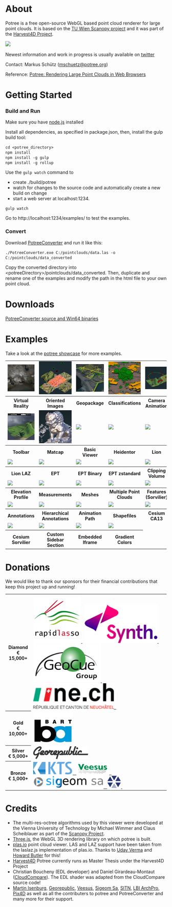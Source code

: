 
# About

Potree is a free open-source WebGL based point cloud renderer for large point clouds.
It is based on the [TU Wien Scanopy project](https://www.cg.tuwien.ac.at/research/projects/Scanopy/)
and it was part of the [Harvest4D Project](https://harvest4d.org/).


<a href="http://potree.org/wp/demo/" target="_blank"> ![](./docs/images/potree_screens.png) </a>

Newest information and work in progress is usually available on [twitter](https://twitter.com/m_schuetz)

Contact: Markus Schütz (mschuetz@potree.org)

Reference: [Potree: Rendering Large Point Clouds in Web Browsers](https://www.cg.tuwien.ac.at/research/publications/2016/SCHUETZ-2016-POT/SCHUETZ-2016-POT-thesis.pdf)

# Getting Started

### Build and Run

Make sure you have [node.js](http://nodejs.org/) installed

Install all dependencies, as specified in package.json, 
then, install the gulp build tool:

    cd <potree_directory>
    npm install
    npm install -g gulp
    npm install -g rollup

Use the ```gulp watch``` command to 

* create ./build/potree 
* watch for changes to the source code and automatically create a new build on change
* start a web server at localhost:1234. 

```
gulp watch
```

Go to http://localhost:1234/examples/ to test the examples.

### Convert

Download [PotreeConverter](https://github.com/potree/PotreeConverter) and run it like this:

    ./PotreeConverter.exe C:/pointclouds/data.las -o C:/pointclouds/data_converted

Copy the converted directory into &lt;potreeDirectory&gt;/pointclouds/data_converted. Then, duplicate and rename one of the examples and modify the path in the html file to your own point cloud.

# Downloads

[PotreeConverter source and Win64 binaries](https://github.com/potree/PotreeConverter/releases)

# Examples

Take a look at the [potree showcase](http://potree.org/wp/demo/) for more examples.



<table>
	<tr>
		<td>
			<a href="http://potree.org/potree/examples/vr.html" target="_blank">
				<img src="examples/thumbnails/vr.jpg" width="100%" />
			</a>
		</td><td>
			<a href="http://potree.org/potree/examples/oriented_images.html" target="_blank">
				<img src="examples/thumbnails/oriented_images.jpg" width="100%" />
			</a>
		</td><td>
			<a href="http://potree.org/potree/examples/geopackage.html" target="_blank">
				<img src="examples/thumbnails/geopackage.jpg" width="100%" />
			</a>
		</td><td>
			<a href="http://potree.org/potree/examples/classifications.html" target="_blank">
				<img src="examples/thumbnails/classifications.jpg" width="100%" />
			</a>
		</td><td>
			<a href="http://potree.org/potree/examples/camera_animation.html" target="_blank">
				<img src="examples/thumbnails/camera_animation.jpg" width="100%" />
			</a>
		</td><td>
			<a href="http://potree.org/potree/examples/load_project.html" target="_blank">
				<img src="examples/thumbnails/load_project.jpg" width="100%" />
			</a>
		</td>
	</tr>
	<tr>
		<th>Virtual Reality</th><th>Oriented Images</th><th>Geopackage</th><th>Classifications</th><th>Camera Animation</th><th>Load Project</th>
	</tr><tr>
		<td>
			<a href="http://potree.org/potree/examples/toolbar.html" target="_blank">
				<img src="examples/thumbnails/toolbar.jpg" width="100%" />
			</a>
		</td><td>
			<a href="http://potree.org/potree/examples/matcap.html" target="_blank">
				<img src="examples/thumbnails/matcap.jpg" width="100%" />
			</a>
		</td><td>
			<a href="http://potree.org/potree/examples/viewer.html" target="_blank">
				<img src="examples/thumbnails/viewer.png" width="100%" />
			</a>
		</td><td>
			<a href="http://potree.org/potree/examples/heidentor.html" target="_blank">
				<img src="examples/thumbnails/heidentor.png" width="100%" />
			</a>
		</td><td>
			<a href="http://potree.org/potree/examples/lion.html" target="_blank">
				<img src="examples/thumbnails/lion.png" width="100%" />
			</a>
		</td><td>
			<a href="http://potree.org/potree/examples/lion_las.html" target="_blank">
				<img src="examples/thumbnails/lion_las.png" width="100%" />
			</a>
		</td>
	</tr>
	<tr>
		<th>Toolbar</th><th>Matcap</th><th>Basic Viewer</th><th>Heidentor</th><th>Lion</th><th>Lion LAS</th>
	</tr><tr>
		<td>
			<a href="http://potree.org/potree/examples/lion_laz.html" target="_blank">
				<img src="examples/thumbnails/lion_las.png" width="100%" />
			</a>
		</td><td>
			<a href="http://potree.org/potree/examples/ept.html" target="_blank">
				<img src="examples/thumbnails/lion.png" width="100%" />
			</a>
		</td><td>
			<a href="http://potree.org/potree/examples/ept_binary.html" target="_blank">
				<img src="examples/thumbnails/lion_las.png" width="100%" />
			</a>
		</td><td>
			<a href="http://potree.org/potree/examples/ept_zstandard.html" target="_blank">
				<img src="examples/thumbnails/lion_las.png" width="100%" />
			</a>
		</td><td>
			<a href="http://potree.org/potree/examples/clipping_volume.html" target="_blank">
				<img src="examples/thumbnails/clipping_volume.png" width="100%" />
			</a>
		</td><td>
			<a href="http://potree.org/potree/examples/ca13.html" target="_blank">
				<img src="examples/thumbnails/ca13.png" width="100%" />
			</a>
		</td>
	</tr>
	<tr>
		<th>Lion LAZ</th><th>EPT</th><th>EPT Binary</th><th>EPT zstandard</th><th>Clipping Volume</th><th>CA13</th>
	</tr><tr>
		<td>
			<a href="http://potree.org/potree/examples/elevation_profile.html" target="_blank">
				<img src="examples/thumbnails/elevation_profile.png" width="100%" />
			</a>
		</td><td>
			<a href="http://potree.org/potree/examples/measurements.html" target="_blank">
				<img src="examples/thumbnails/measurements.png" width="100%" />
			</a>
		</td><td>
			<a href="http://potree.org/potree/examples/meshes.html" target="_blank">
				<img src="examples/thumbnails/meshes.png" width="100%" />
			</a>
		</td><td>
			<a href="http://potree.org/potree/examples/multiple_pointclouds.html" target="_blank">
				<img src="examples/thumbnails/multiple_point_clouds.png" width="100%" />
			</a>
		</td><td>
			<a href="http://potree.org/potree/examples/features_sorvilier.html" target="_blank">
				<img src="examples/thumbnails/features_sorvilier.png" width="100%" />
			</a>
		</td><td>
			<a href="http://potree.org/potree/examples/features_ca13.html" target="_blank">
				<img src="examples/thumbnails/features_ca13.png" width="100%" />
			</a>
		</td>
	</tr>
	<tr>
		<th>Elevation Profile</th><th>Measurements</th><th>Meshes</th><th>Multiple Point Clouds</th><th>Features (Sorvilier)</th><th>Features (CA13)</th>
	</tr><tr>
		<td>
			<a href="http://potree.org/potree/examples/annotations.html" target="_blank">
				<img src="examples/thumbnails/annotations.png" width="100%" />
			</a>
		</td><td>
			<a href="http://potree.org/potree/examples/annotation_hierarchy.html" target="_blank">
				<img src="examples/thumbnails/annotation_hierarchy.png" width="100%" />
			</a>
		</td><td>
			<a href="http://potree.org/potree/examples/animation_paths.html" target="_blank">
				<img src="examples/thumbnails/animation_paths.png" width="100%" />
			</a>
		</td><td>
			<a href="http://potree.org/potree/examples/shapefiles.html" target="_blank">
				<img src="examples/thumbnails/shapefiles.png" width="100%" />
			</a>
		</td><td>
			<a href="http://potree.org/potree/examples/cesium_ca13.html" target="_blank">
				<img src="examples/thumbnails/cesium_ca13.png" width="100%" />
			</a>
		</td><td>
			<a href="http://potree.org/potree/examples/cesium_retz.html" target="_blank">
				<img src="examples/thumbnails/cesium_retz.png" width="100%" />
			</a>
		</td>
	</tr>
	<tr>
		<th>Annotations</th><th>Hierarchical Annotations</th><th>Animation Path</th><th>Shapefiles</th><th>Cesium CA13</th><th>Cesium Retz</th>
	</tr><tr>
		<td>
			<a href="http://potree.org/potree/examples/cesium_sorvilier.html" target="_blank">
				<img src="examples/thumbnails/cesium_sorvilier.png" width="100%" />
			</a>
		</td><td>
			<a href="http://potree.org/potree/examples/custom_sidebar_section.html" target="_blank">
				<img src="examples/thumbnails/custom_sidebar_section.png" width="100%" />
			</a>
		</td><td>
			<a href="http://potree.org/potree/examples/embedded_iframe.html" target="_blank">
				<img src="examples/thumbnails/embedded_iframe.png" width="100%" />
			</a>
		</td><td>
			<a href="http://potree.org/potree/examples/gradient_colors.html" target="_blank">
				<img src="examples/thumbnails/gradient_colors.png" width="100%" />
			</a>
		</td>
	</tr>
	<tr>
		<th>Cesium Sorvilier</th><th>Custom Sidebar Section</th><th>Embedded Iframe</th><th>Gradient Colors</th>
	</tr>
</table>

# Donations

We would like to thank our sponsors for their financial contributions that keep this project up and running!

<table>
	<tr>
		<th>
			Diamond<br>
			€ 15,000+
		</th>
		<td>
			<a href="http://rapidlasso.com">
				<img src="./docs/sponsors/rapidlasso_square_256x2561.png" width="150" height="150"/>
			</a> &nbsp;
			<a href="http://www.synth3d.co">
				<img src="docs/sponsors/synth.png" height="120"/>
			</a> &nbsp;
			<a href="http://www.geocue.com">
				<img src="docs/sponsors/geocue.png" height="120px"/>
			</a> &nbsp;
			<a href="http://www.ne.ch/autorites/DDTE/SGRF/SITN/Pages/accueil.aspx">
				<img src="docs/sponsors/sitn_logo.png" height="80px"/> &nbsp;
			</a>
		</td>
	</tr>
	<tr>
		<th>
			Gold<br>
			€ 10,000+
		</th>
		<td>
			<a href="https://www.bart.gov">
				<img src="docs/sponsors/bart.png" height="100"/>
			</a>
		</td>
	</tr>
	<tr>
		<th>
			Silver<br>
			€ 5,000+
		</th>
		<td>
			<a href="http://georepublic.info">
				<img src="docs/sponsors/georepublic.png" height="40"/>
			</a>
		</td>
	</tr>
	<tr>
		<th>
			Bronze<br>
			€ 1,000+
		</th>
		<td>
			<a href="http://www.kts.co.jp">
				<img src="docs/sponsors/kts.png" height="40"/> &nbsp;
			</a>
			<a href="http://veesus.com">
				<img src="docs/sponsors/veesus_small.png" height="40"/> &nbsp;
			</a>
			<a href="http://www.sigeom.ch">
				<img src="docs/sponsors/logo_sigeom.png" height="40"/> &nbsp;
			</a>
			<a href="http://archpro.lbg.ac.at">
				<img src="docs/sponsors/archpro_EN_small.png" height="40"/> 
			</a> &nbsp;
		</td>
	</tr>
</table>



# Credits

* The multi-res-octree algorithms used by this viewer were developed at the Vienna University of Technology by Michael Wimmer and Claus Scheiblauer as part of the [Scanopy Project](http://www.cg.tuwien.ac.at/research/projects/Scanopy/).
* [Three.js](https://github.com/mrdoob/three.js), the WebGL 3D rendering library on which potree is built.
* [plas.io](http://plas.io/) point cloud viewer. LAS and LAZ support have been taken from the laslaz.js implementation of plas.io. Thanks to [Uday Verma](https://twitter.com/udaykverma) and [Howard Butler](https://twitter.com/howardbutler) for this!
* [Harvest4D](https://harvest4d.org/) Potree currently runs as Master Thesis under the Harvest4D Project
* Christian Boucheny (EDL developer) and Daniel Girardeau-Montaut ([CloudCompare](http://www.danielgm.net/cc/)). The EDL shader was adapted from the CloudCompare source code!
* [Martin Isenburg](http://rapidlasso.com/), [Georepublic](http://georepublic.de/en/),
[Veesus](http://veesus.com/), [Sigeom Sa](http://www.sigeom.ch/), [SITN](http://www.ne.ch/sitn), [LBI ArchPro](http://archpro.lbg.ac.at/),  [Pix4D](http://pix4d.com/) as well as all the contributers to potree and PotreeConverter and many more for their support.

